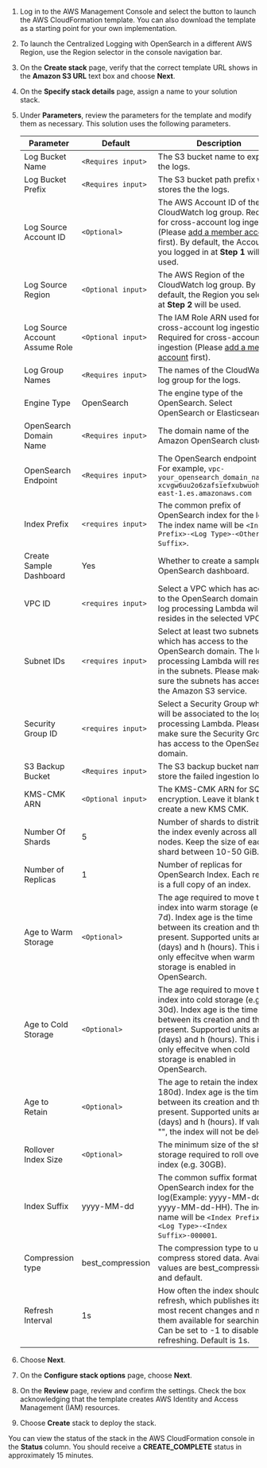 1. Log in to the AWS Management Console and select the button to launch the AWS CloudFormation template. You can also download the template as a starting point for your own implementation.

2. To launch the Centralized Logging with OpenSearch in a different AWS Region, use the Region selector in the console navigation bar.

3. On the **Create stack** page, verify that the correct template URL shows in the **Amazon S3 URL** text box and choose **Next**.

4. On the **Specify stack details** page, assign a name to your solution stack.

5. Under **Parameters**, review the parameters for the template and modify them as necessary. This solution uses the following parameters.

    | Parameter                      | Default          | Description                                                                                                                                                                                                               |
    | --------------------------------| --------------------------------|-----------------------------------------------------------------------------------------------------------------------------------------------------------------------------------------------------------|
    | Log Bucket Name                | `<Requires input>` | The S3 bucket name to export the logs.                                                                                                                                                                                      |
    | Log Bucket Prefix              | `<Requires input>` | The S3 bucket path prefix which stores the the logs.                                                                                                                                                                      |
    | Log Source Account ID          | `<Optional>`  | The AWS Account ID of the CloudWatch log group. Required for cross-account log ingestion (Please [add a member account](../link-account/index.md) first). By default, the Account ID you logged in at **Step 1** will be used. |
    | Log Source Region              | `<Optional input>` | The AWS Region of the CloudWatch log group. By default, the Region you selected at **Step 2** will be used.                                                                                                               |
    | Log Source Account Assume Role | `<Optional input>` | The IAM Role ARN used for cross-account log ingestion. Required for cross-account log ingestion (Please [add a member account](../link-account/index.md) first).                                                               |
    | Log Group Names                | `<Requires input>` | The names of the CloudWatch log group for the logs.                                                                                                                                                                       |
    | Engine Type                    | OpenSearch | The engine type of the OpenSearch. Select OpenSearch or Elasticsearch.                                                                                                                                                    |
    | OpenSearch Domain Name         | `<Requires input>` | The domain name of the Amazon OpenSearch cluster.                                                                                                                                                                         |
    | OpenSearch Endpoint            | `<Requires input>` | The OpenSearch endpoint URL. For example, `vpc-your_opensearch_domain_name-xcvgw6uu2o6zafsiefxubwuohe.us-east-1.es.amazonaws.com`                                                                                         |
    | Index Prefix                   | `<requires input>` | The common prefix of OpenSearch index for the log. The index name will be `<Index Prefix>-<Log Type>-<Other Suffix>`.                                                                                                       |
    | Create Sample Dashboard        | Yes | Whether to create a sample OpenSearch dashboard.                                                                                                                                                                          |
    | VPC ID                         | `<requires input>` | Select a VPC which has access to the OpenSearch domain. The log processing Lambda will be resides in the selected VPC.                                                                                                    |
    | Subnet IDs                     | `<requires input>` | Select at least two subnets which has access to the OpenSearch domain. The log processing Lambda will resides in the subnets. Please make sure the subnets has access to the Amazon S3 service.                           |
    | Security Group ID              | `<requires input>` | Select a Security Group which will be associated to the log processing Lambda. Please make sure the Security Group has access to the OpenSearch domain.                                                                   |
    | S3 Backup Bucket               | `<Requires input>` | The S3 backup bucket name to store the failed ingestion logs.                                                                                                                                                             |
    | KMS-CMK ARN                    | `<Optional input>` | The KMS-CMK ARN for SQS encryption. Leave it blank to create a new KMS CMK.                                                                                                                                                  |
    | Number Of Shards               | 5 | Number of shards to distribute the index evenly across all data nodes. Keep the size of each shard between 10-50 GiB.                                                                                                     |
    | Number of Replicas            | 1 | Number of replicas for OpenSearch Index. Each replica is a full copy of an index.                                                                                                                                         |
    | Age to Warm Storage           | `<Optional>` | The age required to move the index into warm storage (e.g. 7d). Index age is the time between its creation and the present. Supported units are d (days) and h (hours). This is only effecitve when warm storage is enabled in OpenSearch.                                                  |
    | Age to Cold Storage           | `<Optional>` | The age required to move the index into cold storage (e.g. 30d). Index age is the time between its creation and the present. Supported units are d (days) and h (hours). This is only effecitve when cold storage is enabled in OpenSearch.                                                  |
    | Age to Retain                 | `<Optional>` | The age to retain the index (e.g. 180d). Index age is the time between its creation and the present. Supported units are d (days) and h (hours). If value is "", the index will not be deleted.                                                                                                                         |
    | Rollover Index Size                 | `<Optional>` | The minimum size of the shard storage required to roll over the index (e.g. 30GB).                                                                               |
    | Index Suffix                 | yyyy-MM-dd | The common suffix format of OpenSearch index for the log(Example: yyyy-MM-dd, yyyy-MM-dd-HH). The index name will be `<Index Prefix>-<Log Type>-<Index Suffix>-000001`.                                                                                |
    | Compression type                 | best_compression | The compression type to use to compress stored data. Available values are best_compression and default.                                                                           |
    | Refresh Interval                 | 1s | How often the index should refresh, which publishes its most recent changes and makes them available for searching. Can be set to -1 to disable refreshing. Default is 1s.                |

6. Choose **Next**.

7. On the **Configure stack options** page, choose **Next**.

8. On the **Review** page, review and confirm the settings. Check the box acknowledging that the template creates AWS Identity and Access Management (IAM) resources.

9. Choose **Create** stack to deploy the stack.

You can view the status of the stack in the AWS CloudFormation console in the **Status** column. You should receive
a **CREATE_COMPLETE** status in approximately 15 minutes.